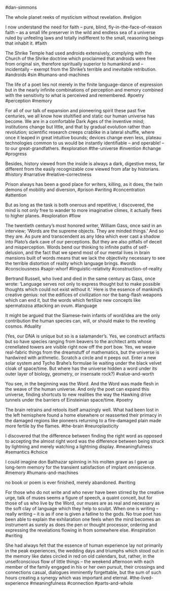 #dan-simmons

The whole planet reeks of mysticism without revelation.
#religion 

I now understand the need for faith – pure, blind, fly-in-the-face-of-reason faith – as a small life preserver in the wild and endless sea of a universe ruled by unfeeling laws and totally indifferent to the small, reasoning beings that inhabit it.
#faith 

The Shrike Temple had used androids extensively, complying with the Church of the Shrike doctrine which proclaimed that androids were free from original sin, therefore spiritually superior to humankind and – incidentally – exempt from the Shrike’s terrible and inevitable retribution.
#androids #sin #humans-and-machines 

The life of a poet lies not merely in the finite language-dance of expression but in the nearly infinite combinations of perception and memory combined with the sensitivity to what is perceived and remembered.
#poetry #perception #memory 

For all of our talk of expansion and pioneering spirit these past five centuries, we all know how stultified and static our human universe has become. We are in a comfortable Dark Ages of the inventive mind; institutions change but little, and that by gradual evolution rather than revolution; scientific research creeps crablike in a lateral shuffle, where once it leaped in great intuitive bounds; devices change even less, plateau technologies common to us would be instantly identifiable – and operable! – to our great-grandfathers.
#exploration #the-universe #invention #change #progress 

Besides, history viewed from the inside is always a dark, digestive mess, far different from the easily recognizable cow viewed from afar by historians.
#history #narrative #relative-correctness 

Prison always has been a good place for writers, killing, as it does, the twin demons of mobility and diversion,
#prison #writing #concentration #attention 

But as long as the task is both onerous and repetitive, I discovered, the mind is not only free to wander to more imaginative climes, it actually flees to higher planes.
#exploration #flow

The twentieth century’s most honored writer, William Gass, once said in an interview; ‘Words are the supreme objects. They are minded things.’ And so they are. As pure and transcendent as any Idea which ever cast a shadow into Plato’s dark cave of our perceptions. But they are also pitfalls of deceit and misperception. Words bend our thinking to infinite paths of self-delusion, and the fact that we spend most of our mental lives in brain mansions built of words means that we lack the objectivity necessary to see the terrible distortion of reality which language brings.
#words #consciousness #sapir-whorf #linguistic-relativity #construction-of-reality 

Bertrand Russell, who lived and died in the same century as Gass, once wrote: ‘Language serves not only to express thought but to make possible thoughts which could not exist without it.’ Here is the essence of mankind’s creative genius: not the edifices of civilization nor the bang-flash weapons which can end it, but the words which fertilize new concepts like spermatozoa attacking an ovum.
#language 

It might be argued that the Siamese-twin infants of word/idea are the only contribution the human species can, will, or should make to the reveling cosmos.
#duality 

(Yes, our DNA is unique but so is a salamander’s. Yes, we construct artifacts but so have species ranging from beavers to the architect ants whose crenellated towers are visible right now off the port bow. Yes, we weave real-fabric things from the dreamstuff of mathematics, but the universe is hardwired with arithmetic. Scratch a circle and π peeps out. Enter a new solar system and Tycho Brahe’s formulae lie waiting under the black velvet cloak of space/time. But where has the universe hidden a word under its outer layer of biology, geometry, or insensate rock?)
#value-and-worth 

You see, in the beginning was the Word. And the Word was made flesh in the weave of the human universe. And only the poet can expand this universe, finding shortcuts to new realities the way the Hawking drive tunnels under the barriers of Einsteinian space/time.
#poetry 

The brain retrains and retools itself amazingly well. What had been lost in the left hemisphere found a home elsewhere or reasserted their primacy in the damaged regions like pioneers returning to a fire-damaged plain made more fertile by the flames.
#the-brain #neuroplasticity 

I discovered that the difference between finding the right word as opposed to accepting the almost right word was the difference between being struck by lightning and merely watching a lightning display.
#meaningfulness #semantics #choice 

I could imagine don Balthazar spinning in his molten grave as I gave up long-term memory for the transient satisfaction of implant omniscience.
#memory #humans-and-machines 

no book or poem is ever finished, merely abandoned.
#writing 

For those who do not write and who never have been stirred by the creative urge, talk of muses seems a figure of speech, a quaint conceit, but for those of us who live by the Word, our muses are as real and necessary as the soft clay of language which they help to sculpt. When one is writing – really writing – it is as if one is given a fatline to the gods. No true poet has been able to explain the exhilaration one feels when the mind becomes an instrument as surely as does the pen or thought processor, ordering and expressing the revelations flowing in from somewhere else.
#inspiration #writing 

She had always felt that the essence of human experience lay not primarily in the peak experiences, the wedding days and triumphs which stood out in the memory like dates circled in red on old calendars, but, rather, in the unselfconscious flow of little things – the weekend afternoon with each member of the family engaged in his or her own pursuit, their crossings and connections casual, dialogues imminently forgettable, but the sum of such hours creating a synergy which was important and eternal.
#the-lived-experience #meaningfulness #connection #parts-and-whole 